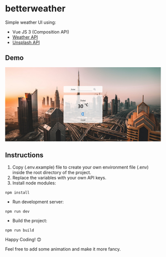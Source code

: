 # betterweather
Simple weather UI using:
- Vue JS 3 (Composition API)
- [Weather API](https://Weatherapi.com)
- [Unsplash API](https://unsplash.com/developers)

## Demo

![BetterWeather](https://github.com/issamahwach/betterweather/blob/main/public/images/cover.jpg?raw=true)

## Instructions
1. Copy (.env.example) file to create your own environment file (.env) inside the root directory of the project.
2. Replace the variables with your own API keys.
3. Install node modules:

```
npm install
```

- Run development server:

```
npm run dev
```

- Build the project:

```
npm run build
```

Happy Coding! 😊

Feel free to add some animation and make it more fancy.
